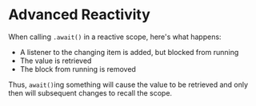 # Advanced Reactivity

When calling `.await()` in a reactive scope, here's what happens:
- A listener to the changing item is added, but blocked from running
- The value is retrieved
- The block from running is removed

Thus, `await()`ing something will cause the value to be retrieved and only then will subsequent changes to recall the scope.
